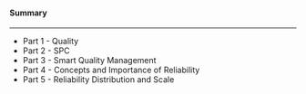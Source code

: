 #### Summary

---

* Part 1 - Quality
* Part 2 - SPC
* Part 3 - Smart Quality Management
* Part 4 - Concepts and Importance of Reliability
* Part 5 - Reliability Distribution and Scale
